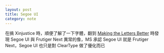 ```yaml
---
layout: post
title: Segoe UI
category: note
---
```


<p lang="zh">在搞 Xinjustice 時，順便了解了一下字體，翻到 <a href="http://blogs.msdn.com/b/jensenh/archive/2005/11/16/493388.aspx">Making the Letters Better</a> 時發現 Segoe UI 與 Frutiger Next 異常的像，MS 承認 Segoe UI 就是 Frutiger Next，Segoe UI 也只是對 ClearType 做了優化而已</p>
